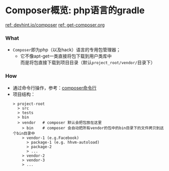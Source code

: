 # Composer概览: php语言的gradle  

[ref: devhint.io/composer](https://devhints.io/composer)
[ref: get-composer.org](https://getcomposer.org/doc/01-basic-usage.md#composer-json-project-setup)

### What  
- `Composer`即为php（以及hack）语言的专用包管理器；  
  - 它不像apt-get一类直接将包下载到用户类库中   
    而是将包直接下载到项目目录（默认`project_root/vendor/`目录下）  
    
### How  
- 通过命令行操作，参考：[composer命令行](https://github.com/BoyanHou/Boyan-Hou-Software-Engineering-Notebook/blob/master/Hack%20%26%20HHVM/Composer/Composer%E5%91%BD%E4%BB%A4%E8%A1%8C.md)  
- 项目结构：  
  ```
  > project-root
    > src
    > tests
    > bin
    > vendor   # composer 默认会把包放在这里 
      > bin    # composer 会自动把所有vendor的包中的bin目录下的文件拷贝到这个bin目录中  
      > vendor-1 (e.g.Facebook)
        > package-1 (e.g. hhvm-autoload)
        > package-2
        > ...
      > vendor-2
      > vendor-3
      > ... 
  ```
  
  
